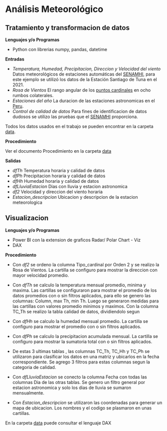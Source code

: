 # Análisis Meteorológico
## Tratamiento y transformacion de datos

**Lenguajes y/o Programas**
* Python con librerias numpy, pandas, datetime


**Entradas**
* *Temperatura, Humedad, Precipitacion, Direccion y Velocidad del viento* Datos meteorológicos de estaciones automáticas del [SENAMHI](https://www.senamhi.gob.pe/?p=estaciones), para este ejemplo se utilizó los datos de la Estación Santiago de Tuna en el 2021.
* *Rosa de Vientos* El rango angular de los [puntos cardinales](https://es.wikipedia.org/wiki/Rosa_de_los_vientos) en ocho rumbos colaterales.
* *Estaciones del año* La duracion de las estaciones astronomicas en el [Peru](https://www.gob.pe/11000-fechas-de-las-estaciones-astronomicas-en-el-peru).
* *Control de calidad de datos* Para fines de identificacion de datos dudosos se utilizo las pruebas que el [SENAMHI](https://www.senamhi.gob.pe/load/file/00711SENA-54.pdf) proporciona.

Todos los datos usados en el trabajo se pueden encontrar en la carpeta [data](https://github.com/JesusChachiRodriguez/Climatograma/tree/main/data).

**Procedimiento**

Ver el documento Procedimiento en la carpeta [data](https://github.com/JesusChachiRodriguez/Climatograma/tree/main/data)

**Salidas**
* *dfTh* Temperatura horaria y calidad de datos
* *dfPh* Precipitacion horaria y calidad de datos
* *dfHh* Humedad horaria y calidad de datos
* *dfLluviaEstacion* Dias con lluvia y estacion astronomica
* *df2* Velocidad y direccion del viento horaria 
* *Estacion_descripcion* Ubicacion y descripcion de la estacion meteorologica 

## Visualizacion

**Lenguajes y/o Programas**
* Power BI con la extension de graficos Radar/ Polar Chart - Viz
* DAX

**Procedimiento**

* Con *df2* se ordeno la columna Tipo_cardinal por Orden 2 y se realizo la Rosa de Vientos. La cartilla se configuro para mostrar la direccion con mayor velocidad promedio.

* Con *dfTh* se calculo la temperatura mensual promedio, minima y maxima. Las cartillas se configuraron para mostrar el promedio de los datos promedios con o sin filtros aplicados, para ello se genero las columnas: Column, max Th, min Th. Luego se generaron medidas para las cartillas con valores promedio minimos y maximos. Con la columna TC_Th se realizo la tabla calidad de datos, dividiendolo segun  

* Con *dfHh* se calculo la humedad mensual promedio. La cartilla se configuro para mostrar el promedio con o sin filtros aplicados.

* Con *dfPh* se calculo la precipitacion acumulada mensual. La cartilla se configuro para mostrar la sumatoria total con o sin filtros aplicados.

* De estas 3 ultimas tablas , las columnas TC_Th, TC_Hh y TC_Ph se utilizaron para clasificar los datos en una matriz y ubicarlos en  la fecha correspondiente. Se agrego 3 filtros para estas columnas segun la categoria de calidad.

* Con *dfLluviaEstacion* se conecto la columna Fecha con todas las columnas Dia de las otras tablas. Se genero un filtro general por estacion astronomica y solo los dias de lluvia se sumaron mensualmente.  

* Con *Estacion_descripcion* se utilizaron las coordenadas para generar un mapa de ubicacion. Los nombres y el codigo se plasmaron en unas cartillas.

En la carpeta [data](https://github.com/JesusChachiRodriguez/Climatograma/tree/main/data) puede consultar el lenguaje DAX



